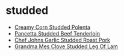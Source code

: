 # studded

 * [Creamy Corn Studded Polenta](index/c/creamy-corn-studded-polenta-242149.json)
 * [Pancetta Studded Beef Tenderloin](index/p/pancetta-studded-beef-tenderloin-106258.json)
 * [Chef Johns Garlic Studded Roast Pork](index/c/chef-johns-garlic-studded-roast-pork.json)
 * [Grandma Mes Clove Studded Leg Of Lam](index/g/grandma-mes-clove-studded-leg-of-lam.json)
